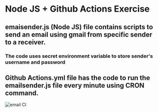 # Node JS  + Github Actions Exercise

## emaisender.js (Node JS) file contains scripts to send an email using gmail from specific sender to a receiver.

### The code uses secret environment variable to store sender's username and password

## Github Actions.yml file has the code to run the emailsender.js file every minute using CRON command.


![email CI](https://github.com/rameshmusvathi/PersonalNodeJStraining/workflows/email%20CI/badge.svg)
